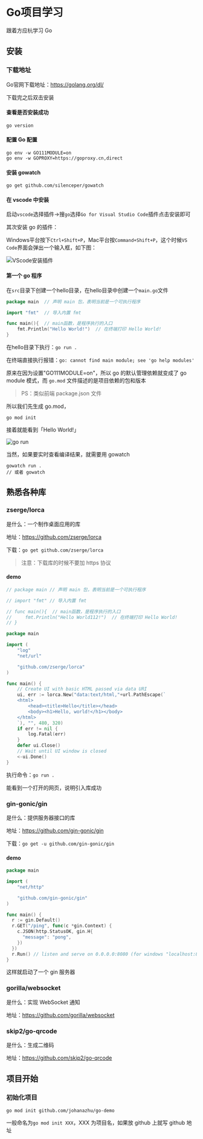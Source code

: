 # Go项目学习



跟着方应杭学习 Go



## 安装

### 下载地址

Go官网下载地址：https://golang.org/dl/ 

下载完之后双击安装

#### 查看是否安装成功

```shell
go version
```

#### 配置 Go 配置

```shell
go env -w GO111MODULE=on
go env -w GOPROXY=https://goproxy.cn,direct
```

#### 安装 gowatch

```shell
go get github.com/silenceper/gowatch
```

#### 在 vscode 中安装

启动`vscode`选择插件->搜`go`选择`Go for Visual Studio Code`插件点击安装即可

其次安装 go 的插件：

Windows平台按下`Ctrl+Shift+P`，Mac平台按`Command+Shift+P`，这个时候`VS Code`界面会弹出一个输入框，如下图：

![VScode安装插件](https://s2.loli.net/2022/09/10/DaNYAw3gPCEnQcZ.png)

#### 第一个 go 程序

在`src`目录下创建一个hello目录，在hello目录中创建一个`main.go`文件

```go
package main  // 声明 main 包，表明当前是一个可执行程序

import "fmt"  // 导入内置 fmt 

func main(){  // main函数，是程序执行的入口
    fmt.Println("Hello World!")  // 在终端打印 Hello World!
}
```

在hello目录下执行：`go run .`

在终端直接执行报错：`go: cannot find main module; see 'go help modules'`

原来在因为设置"GO111MODULE=on"，所以 go 的默认管理依赖就变成了 go module 模式，而 `go.mod` 文件描述的是项目依赖的包和版本

> PS：类似前端 package.json 文件

所以我们先生成 go.mod，

```shell
go mod init
```

接着就能看到「Hello World!」

![go run](https://s2.loli.net/2022/09/10/Lal1D9tCVKboH4m.png)

当然，如果要实时查看编译结果，就需要用 gowatch

```shell
gowatch run .
// 或者 gowatch
```



## 熟悉各种库

### zserge/lorca

是什么：一个制作桌面应用的库

地址：https://github.com/zserge/lorca

下载：`go get github.com/zserge/lorca`

> 注意：下载库的时候不要加 https 协议

#### demo

```go
// package main // 声明 main 包，表明当前是一个可执行程序

// import "fmt" // 导入内置 fmt

// func main(){  // main函数，是程序执行的入口
//     fmt.Println("Hello World112!")  // 在终端打印 Hello World!
// }

package main

import (
	"log"
	"net/url"

	"github.com/zserge/lorca"
)

func main() {
	// Create UI with basic HTML passed via data URI
	ui, err := lorca.New("data:text/html,"+url.PathEscape(`
	<html>
		<head><title>Hello</title></head>
		<body><h1>Hello, world!</h1></body>
	</html>
	`), "", 480, 320)
	if err != nil {
		log.Fatal(err)
	}
	defer ui.Close()
	// Wait until UI window is closed
	<-ui.Done()
}
```

执行命令：`go run .`

能看到一个打开的网页，说明引入库成功

### gin-gonic/gin

是什么：提供服务器接口的库

地址：https://github.com/gin-gonic/gin

下载：`go get -u github.com/gin-gonic/gin`

#### demo

```go
package main

import (
	"net/http"

	"github.com/gin-gonic/gin"
)

func main() {
  r := gin.Default()
  r.GET("/ping", func(c *gin.Context) {
    c.JSON(http.StatusOK, gin.H{
      "message": "pong",
    })
  })
  r.Run() // listen and serve on 0.0.0.0:8080 (for windows "localhost:8080")
}
```

这样就启动了一个 gin 服务器

### gorilla/websocket

是什么：实现 WebSocket 通知

地址：https://github.com/gorilla/websocket



### skip2/go-qrcode

是什么：生成二维码

地址：https://github.com/skip2/go-qrcode





## 项目开始

### 初始化项目

```shell
go mod init github.com/johanazhu/go-demo
```

一般命名为`go mod init XXX`，XXX 为项目名，如果放 github 上就写 github 地址
